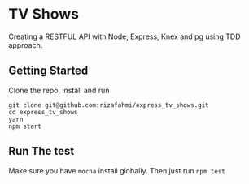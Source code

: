 # TV Shows

Creating a RESTFUL API with Node, Express, Knex and pg
using TDD approach.

## Getting Started

Clone the repo, install and run

```text
git clone git@github.com:rizafahmi/express_tv_shows.git
cd express_tv_shows
yarn
npm start
```

## Run The test

Make sure you have `mocha` install globally. Then just run `npm test`
